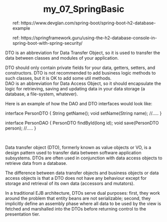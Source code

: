 <h1 align="center">
    my_07_SpringBasic
</h1>

<ul>
ref: https://www.devglan.com/spring-boot/spring-boot-h2-database-example
</ul>
<ul>
ref: https://springframework.guru/using-the-h2-database-console-in-spring-boot-with-spring-security/
</ul>

<p>
DTO is an abbreviation for Data Transfer Object, so it is used to transfer the data between classes and modules of your application.

DTO should only contain private fields for your data, getters, setters, and constructors.
DTO is not recommended to add business logic methods to such classes, but it is OK to add some util methods.
<br>
DAO is an abbreviation for Data Access Object, so it should encapsulate the logic for retrieving, saving and updating data in your data storage (a database, a file-system, whatever).

Here is an example of how the DAO and DTO interfaces would look like:

interface PersonDTO {
    String getName();
    void setName(String name);
    //.....
}

interface PersonDAO {
    PersonDTO findById(long id);
    void save(PersonDTO person);
    //.....
}
</p>
<br>
<p>
Data transfer object (DTO), formerly known as value objects or VO, is a design pattern used to transfer data between software application subsystems. DTOs are often used in conjunction with data access objects to retrieve data from a database.

The difference between data transfer objects and business objects or data access objects is that a DTO does not have any behaviour except for storage and retrieval of its own data (accessors and mutators).

In a traditional EJB architecture, DTOs serve dual purposes: first, they work around the problem that entity beans are not serializable; second, they implicitly define an assembly phase where all data to be used by the view is fetched and marshalled into the DTOs before returning control to the presentation tier.
</p>
